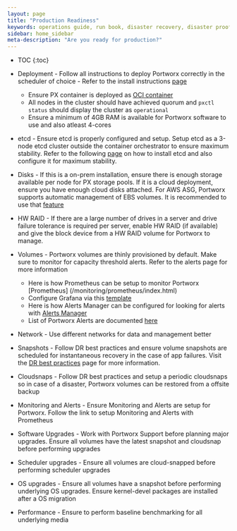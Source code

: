 ```yaml
---
layout: page
title: "Production Readiness"
keywords: operations guide, run book, disaster recovery, disaster proof, site failure, node failure, power failure
sidebar: home_sidebar
meta-description: "Are you ready for production?"
---
```


* TOC
{:toc}


* Deployment - Follow all instructions to deploy Portworx correctly in the scheduler of choice - Refer to the install instructions [page](https://docs.portworx.com/#install-with-a-container-orchestrator)
  * Ensure PX container is deployed as [OCI container](https://docs.portworx.com/runc/)
  * All nodes in the cluster should have achieved quorum and `pxctl status` should display the cluster as `operational`
  * Ensure a minimum of 4GB RAM is available for Portworx software to use and also atleast 4-cores
  
* etcd - Ensure etcd is properly configured and setup. Setup etcd as a 3-node etcd cluster outside the container orchestrator to ensure maximum stability. Refer to the following [page](https://docs.portworx.com/maintain/etcd.html) on how to install etcd and also configure it for maximum stability.

* Disks - If this is a on-prem installation, ensure there is enough storage available per node for PX storage pools. If it is a cloud deployment, ensure you have enough cloud disks attached. For AWS ASG, Portworx supports automatic management of EBS volumes. It is recommended to use that [feature](https://docs.portworx.com/cloud/aws/asg.html)

* HW RAID - If there are a large number of drives in a server and drive failure tolerance is required per server, enable HW RAID (if available) and give the block device from a HW RAID volume for Portworx to manage. 

* Volumes - Portworx volumes are thinly provisioned by default. Make sure to monitor for capacity threshold alerts. Refer to the alerts page for more information

  * Here is how Prometheus can be setup to monitor Portworx [Prometheus] (/monitoring/prometheus/index.html)
  * Configure Grafana via this [template](/monitoring/grafana/index.html)
  * Here is how Alerts Manager can be configured for looking for alerts with [Alerts Manager](/monitoring/alerting.html)
  * List of Portworx Alerts are documented [here](/monitoring/portworx-alerts.html)

  
* Network - Use different networks for data and management better 

* Snapshots - Follow DR best practices and ensure volume snapshots are scheduled for instantaneous recovery in the case of app failures. Visit the [DR best practices](/dr-best-practices.html) page for more information.

* Cloudsnaps - Follow DR best practices and setup a periodic cloudsnaps so in case of a disaster, Portworx volumes can be restored from a offsite backup

* Monitoring and Alerts - Ensure Monitoring and Alerts are setup for Portworx. Follow the link to setup Monitoring and Alerts with Prometheus

* Software Upgrades - Work with Portworx Support before planning major upgrades. Ensure all volumes have the latest snapshot and cloudsnap before performing upgrades

* Scheduler upgrades - Ensure all volumes are cloud-snapped before performing scheduler upgrades

* OS upgrades - Ensure all volumes have a snapshot before performing underlying OS upgrades. Ensure kernel-devel packages are installed after a OS migration

* Performance - Ensure to perform baseline benchmarking for all underlying media

